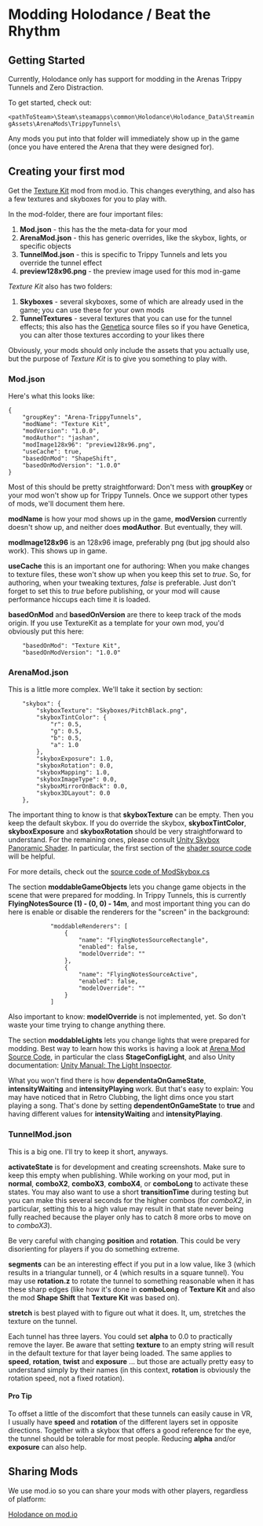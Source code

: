 # Modding Holodance / Beat the Rhythm

## Getting Started

Currently, Holodance only has support for modding in the Arenas
Trippy Tunnels and Zero Distraction.

To get started, check out:

```<pathToSteam>\Steam\steamapps\common\Holodance\Holodance_Data\StreamingAssets\ArenaMods\TrippyTunnels\```

Any mods you put into that folder will immediately show up in the game 
(once you have entered the Arena that they were designed for).

## Creating your first mod

Get the [Texture Kit](https://holodance.mod.io/texture-kit) mod from mod.io. This changes everything,
and also has a few textures and skyboxes for you to play with.

In the mod-folder, there are four important files:

1. **Mod.json** - this has the the meta-data for your mod
2. **ArenaMod.json** - this has generic overrides, like the skybox, lights, or specific objects
3. **TunnelMod.json** - this is specific to Trippy Tunnels and lets you override the tunnel effect
4. **preview128x96.png** - the preview image used for this mod in-game

*Texture Kit* also has two folders:

1. **Skyboxes** - several skyboxes, some of which are already used in the game; you can use these for your own mods
2. **TunnelTextures** - several textures that you can use for the tunnel effects; this also has the [Genetica](http://spiralgraphics.biz/genetica.htm) source files so if you have Genetica, you can alter those textures according to your likes there

Obviously, your mods should only include the assets that you actually use, but the purpose of *Texture Kit* is to give you something to play with.

### Mod.json

Here's what this looks like:

```
{
    "groupKey": "Arena-TrippyTunnels",
    "modName": "Texture Kit",
    "modVersion": "1.0.0",
    "modAuthor": "jashan",
    "modImage128x96": "preview128x96.png",
    "useCache": true,
    "basedOnMod": "ShapeShift",
    "basedOnModVersion": "1.0.0"
}
```

Most of this should be pretty straightforward: Don't mess with **groupKey** or your mod won't show 
up for Trippy Tunnels. Once we support other types of mods, we'll document them here.

**modName** is how your mod shows up in the game, **modVersion** currently doesn't show up, and neither does **modAuthor**.
But eventually, they will.

**modImage128x96** is an 128x96 image, preferably png (but jpg should also work). This shows up in game.

**useCache** this is an important one for authoring: When you make changes to texture files, these won't show
up when you keep this set to *true*. So, for authoring, when your tweaking textures, *false* is preferable.
Just don't forget to set this to *true* before publishing, or your mod will cause performance hiccups each time
it is loaded.

**basedOnMod** and **basedOnVersion** are there to keep track of the mods origin. If you use TextureKit
as a template for your own mod, you'd obviously put this here:

```
    "basedOnMod": "Texture Kit",
    "basedOnModVersion": "1.0.0"
```

### ArenaMod.json

This is a little more complex. We'll take it section by section:

```
    "skybox": {
        "skyboxTexture": "Skyboxes/PitchBlack.png",
        "skyboxTintColor": {
            "r": 0.5,
            "g": 0.5,
            "b": 0.5,
            "a": 1.0
        },
        "skyboxExposure": 1.0,
        "skyboxRotation": 0.0,
        "skyboxMapping": 1.0,
        "skyboxImageType": 0.0,
        "skyboxMirrorOnBack": 0.0,
        "skybox3DLayout": 0.0
    },
```

The important thing to know is that **skyboxTexture** can be empty. Then you keep the default skybox.
If you do override the skybox, **skyboxTintColor**, **skyboxExposure** and **skyboxRotation** should
be very straightforward to understand. For the remaining ones, please consult
[Unity Skybox Panoramic Shader](https://github.com/Unity-Technologies/SkyboxPanoramicShader). In particular,
the first section of the [shader source code](https://github.com/Unity-Technologies/SkyboxPanoramicShader/blob/master/Skybox-PanoramicBeta.shader) will be helpful.

For more details, check out the [source code of ModSkybox.cs](https://github.com/narayana-games/Modding/blob/master/com.narayana-games.modding/Runtime/SkyboxMod.cs)

The section **moddableGameObjects** lets you change game objects in the scene that were prepared for
modding. In Trippy Tunnels, this is currently **FlyingNotesSource (1) - (0, 0) - 14m**, and most important
thing you can do here is enable or disable the renderers for the "screen" in the background:

```
            "moddableRenderers": [
                {
                    "name": "FlyingNotesSourceRectangle",
                    "enabled": false,
                    "modelOverride": ""
                },
                {
                    "name": "FlyingNotesSourceActive",
                    "enabled": false,
                    "modelOverride": ""
                }
            ]
```

Also important to know: **modelOverride** is not implemented, yet. So don't waste your time trying to
change anything there.

The section **moddableLights** lets you change lights that were prepared for modding.
Best way to learn how this works is having a look at 
[Arena Mod Source Code](https://github.com/narayana-games/Modding/blob/master/com.narayana-games.modding/Runtime/ArenaMod.cs),
in particular the class **StageConfigLight**, and also Unity documentation: 
[Unity Manual: The Light Inspector](https://docs.unity3d.com/Manual/class-Light.html).

What you won't find there is how **dependentaOnGameState**, **intensityWaiting** and **intensityPlaying**
work. But that's easy to explain: You may have noticed that in Retro Clubbing, the light dims once you
start playing a song. That's done by setting **dependentOnGameState** to **true** and having different values
for **intensityWaiting** and **intensityPlaying**.

### TunnelMod.json

This is a big one. I'll try to keep it short, anyways.

**activateState** is for development and creating screenshots. Make sure to keep this
empty when publishing. While working on your mod, put in **normal**, **comboX2**, **comboX3**, **comboX4**, or **comboLong**
to activate these states. You may also want to use a short **transitionTime** during testing but you can make
this several seconds for the higher combos (for *comboX2*, in particular, setting this to a high value may result
in that state never being fully reached because the player only has to catch 8 more orbs to move on to *comboX3*).

Be very careful with changing **position** and **rotation**. This could be very disorienting for players if you
do something extreme.

**segments** can be an interesting effect if you put in a low value, like 3 (which results in a triangular tunnel),
or 4 (which results in a square tunnel). You may use **rotation.z** to rotate the tunnel to something reasonable when
it has these sharp edges (like how it's done in **comboLong** of **Texture Kit** and also the mod **Shape Shift**
that **Texture Kit** was based on).

**stretch** is best played with to figure out what it does. It, um, stretches the texture on the tunnel.

Each tunnel has three layers. You could set **alpha** to 0.0 to practically remove the layer. Be aware that
setting **texture** to an empty string will result in the default texture for that layer being loaded.
The same applies to **speed**, **rotation**, **twist** and **exposure** ... but those are actually pretty
easy to understand simply by their names (in this context, **rotation** is obviously the rotation speed,
not a fixed rotation).

#### Pro Tip

To offset a little of the discomfort that these tunnels can easily cause in VR, I usually have **speed** and
**rotation** of the different layers set in opposite directions. Together with a skybox that offers a good
reference for the eye, the tunnel should be tolerable for most people. Reducing **alpha** and/or **exposure**
can also help.

## Sharing Mods

We use mod.io so you can share your mods with other players, regardless of platform:

[Holodance on mod.io](https://holodance.mod.io/)
